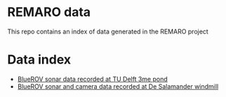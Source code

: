 # REMARO data
This repo contains an index of data generated in the REMARO project

# Data index
- [BlueROV sonar data recorded at TU Delft 3me pond](https://github.com/remaro-network/remaro_data/tree/main/bluerov_sonar_data_tudelft_pond_25_03_22)
- [BlueROV sonar and camera data recorded at De Salamander windmill](https://github.com/remaro-network/remaro_data/tree/main/bluerov_sonar_camera_data_28_03_22)
